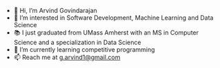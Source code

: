 - 👋 Hi, I’m Arvind Govindarajan
- 👀 I’m interested in Software Development, Machine Learning and Data Science
- 📚 I just graduated from UMass Amherst with an MS in Computer Science and a specialization in Data Science
- 🌱 I’m currently learning competitive programming
- 📫 Reach me at g.arvind1@gmail.com

<!---
agr1997/agr1997 is a ✨ special ✨ repository because its `README.md` (this file) appears on your GitHub profile.
You can click the Preview link to take a look at your changes.
--->
